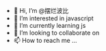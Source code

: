 - 👋 Hi, I’m @摆烂波比
- 👀 I’m interested in javascript
- 🌱 I’m currently learning js 
- 💞️ I’m looking to collaborate on 
- 📫 How to reach me ...

<!---
Rottenbobi/Rottenbobi is a ✨ special ✨ repository because its `README.md` (this file) appears on your GitHub profile.
You can click the Preview link to take a look at your changes.
--->
